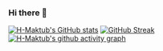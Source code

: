 ### Hi there 👋

[![H-Maktub's GitHub stats](https://github-readme-stats.vercel.app/api?username=H-Maktub&show_icons=true&theme=dark)](https://github.com/anuraghazra/github-readme-stats)
[![GitHub Streak](https://streak-stats.demolab.com/?user=H-Maktub&theme=dark&locale=zh_Hans&card_width=200)](https://git.io/streak-stats)
[![H-Maktub's github activity graph](https://github-readme-activity-graph.vercel.app/graph?username=H-Maktub&theme=github-compact)](https://github.com/ashutosh00710/github-readme-activity-graph)

